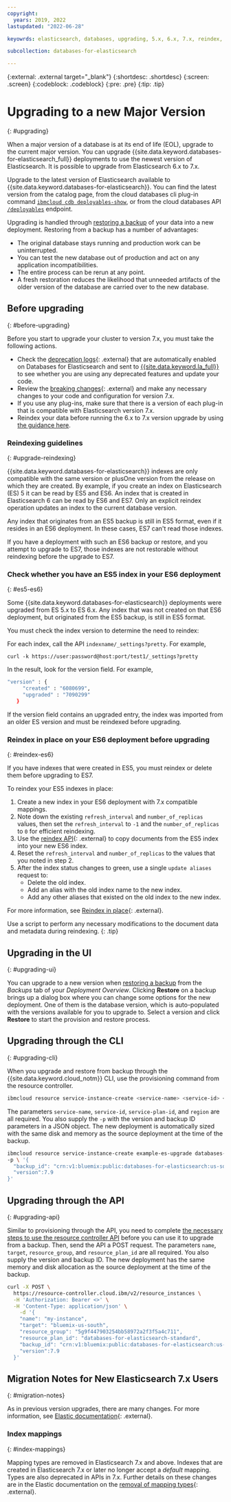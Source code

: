 ```yaml
---
copyright:
  years: 2019, 2022
lastupdated: "2022-06-28"

keyowrds: elasticsearch, databases, upgrading, 5.x, 6.x, 7.x, reindex, indices

subcollection: databases-for-elasticsearch

---
```


{:external: .external target="_blank"}
{:shortdesc: .shortdesc}
{:screen: .screen}
{:codeblock: .codeblock}
{:pre: .pre}
{:tip: .tip}


# Upgrading to a new Major Version
{: #upgrading}

When a major version of a database is at its end of life (EOL), upgrade to the current major version. You can upgrade {{site.data.keyword.databases-for-elasticsearch_full}} deployments to use the newest version of Elasticsearch. It is possible to upgrade from Elasticsearch 6.x to 7.x.

Upgrade to the latest version of Elasticsearch available to {{site.data.keyword.databases-for-elasticsearch}}. You can find the latest version from the catalog page, from the cloud databases cli plug-in command [`ibmcloud cdb deployables-show`](/docs/databases-cli-plugin?topic=databases-cli-plugin-cdb-reference#deployables-show), or from the cloud databases API [`/deployables`](https://cloud.ibm.com/apidocs/cloud-databases-api#get-all-deployable-databases) endpoint.

Upgrading is handled through [restoring a backup](/docs/databases-for-elasticsearch?topic=cloud-databases-dashboard-backups#restoring-a-backup) of your data into a new deployment. Restoring from a backup has a number of advantages:

- The original database stays running and production work can be uninterrupted.
- You can test the new database out of production and act on any application incompatibilities.
- The entire process can be rerun at any point.
- A fresh restoration reduces the likelihood that unneeded artifacts of the older version of the database are carried over to the new database.

## Before upgrading
{: #before-upgrading}

Before you start to upgrade your cluster to version 7.x, you must take the following actions.

- Check the [deprecation logs](https://www.elastic.co/guide/en/elasticsearch/reference/current/logging.html#deprecation-logging){: .external} that are automatically enabled on Databases for Elasticsearch and sent to [{{site.data.keyword.la_full}}](/docs/databases-for-elasticsearch?topic=cloud-databases-logging) to see whether you are using any deprecated features and update your code.
- Review the [breaking changes](https://www.elastic.co/guide/en/elasticsearch/reference/current/breaking-changes.html){: .external} and make any necessary changes to your code and configuration for version 7.x.
- If you use any plug-ins, make sure that there is a version of each plug-in that is compatible with Elasticsearch version 7.x.
- Reindex your data before running the 6.x to 7.x version upgrade by using [the guidance here](/docs/databases-for-elasticsearch?topic=databases-for-elasticsearch-upgrading#upgrade-reindexing).

### Reindexing guidelines
{: #upgrade-reindexing}

{{site.data.keyword.databases-for-elasticsearch}} indexes are only compatible with the same version or plusOne version from the release on which they are created. By example, if you create an index on Elasticsearch (ES) 5 it can be read by ES5 and ES6. An index that is created in Elasticsearch 6 can be read by ES6 and ES7. Only an explicit reindex operation updates an index to the current database version.

Any index that originates from an ES5 backup is still in ES5 format, even if it resides in an ES6 deployment. In these cases, ES7 can't read those indexes. 

If you have a deployment with such an ES6 backup or restore, and you attempt to upgrade to ES7, those indexes are not restorable without reindexing before the upgrade to ES7.

### Check whether you have an ES5 index in your ES6 deployment
{: #es5-es6}

Some {{site.data.keyword.databases-for-elasticsearch}} deployments were upgraded from ES 5.x to ES 6.x. Any index that was not created on that ES6 deployment, but originated from the ES5 backup, is still in ES5 format.
  
You must check the index version to determine the need to reindex:
    
For each index, call the API `indexname/_settings?pretty`. For example,
    
   `curl -k https://user:password@host:port/test1/_settings?pretty`

In the result, look for the version field. For example,

   ```sh
   "version" : {
        "created" : "6080699",
        "upgraded" : "7090299"
      }
   ```

If the version field contains an upgraded entry, the index was imported from an older ES version and must be reindexed before upgrading.
  
### Reindex in place on your ES6 deployment before upgrading
{: #reindex-es6}

   If you have indexes that were created in ES5, you must reindex or delete them before upgrading to ES7. 

   To reindex your ES5 indexes in place:

   1. Create a new index in your ES6 deployment with 7.x compatible mappings.
   2. Note down the existing `refresh_interval` and `number_of_replicas` values, then set the `refresh_interval` to `-1` and the `number_of_replicas` to `0` for efficient reindexing.
   3. Use the [reindex API](https://www.elastic.co/guide/en/elasticsearch/reference/current/docs-reindex.html){: .external} to copy documents from the ES5 index into your new ES6 index. 
   4. Reset the `refresh_interval` and `number_of_replicas` to the values that you noted in step 2.
   5. After the index status changes to green, use a single `update aliases` request to:
       - Delete the old index.
       - Add an alias with the old index name to the new index.
       - Add any other aliases that existed on the old index to the new index.
 
   For more information, see [Reindex in place](https://www.elastic.co/guide/en/elasticsearch/reference/current/reindex-upgrade-inplace.html){: .external}.

Use a script to perform any necessary modifications to the document data and metadata during reindexing.
{: .tip}

## Upgrading in the UI
{: #upgrading-ui}

You can upgrade to a new version when [restoring a backup](/docs/databases-for-elasticsearch?topic=cloud-databases-dashboard-backups#restoring-a-backup) from the _Backups_ tab of your _Deployment Overview_. Clicking **Restore** on a backup brings up a dialog box where you can change some options for the new deployment. One of them is the database version, which is auto-populated with the versions available for you to upgrade to. Select a version and click **Restore** to start the provision and restore process.

## Upgrading through the CLI
{: #upgrading-cli}

When you upgrade and restore from backup through the {{site.data.keyword.cloud_notm}} CLI, use the provisioning command from the resource controller.
```sh
ibmcloud resource service-instance-create <service-name> <service-id> <service-plan-id> <region>
```
The parameters `service-name`, `service-id`, `service-plan-id`, and `region` are all required. You also supply the `-p` with the version and backup ID parameters in a JSON object. The new deployment is automatically sized with the same disk and memory as the source deployment at the time of the backup.

```sh
ibmcloud resource service-instance-create example-es-upgrade databases-for-elasticsearch standard us-south \
-p \ '{
  "backup_id": "crn:v1:bluemix:public:databases-for-elasticsearch:us-south:a/54e8ffe85dcedf470db5b5ee6ac4a8d8:1b8f53db-fc2d-4e24-8470-f82b15c71717:backup:06392e97-df90-46d8-98e8-cb67e9e0a8e6",
  "version":7.9
}'
```

## Upgrading through the API
{: #upgrading-api}

Similar to provisioning through the API, you need to complete [the necessary steps to use the resource controller API](/docs/databases-for-elasticsearch?topic=cloud-databases-provisioning#provisioning-through-the-resource-controller-api) before you can use it to upgrade from a backup. Then, send the API a POST request. The parameters `name`, `target`, `resource_group`, and `resource_plan_id` are all required. You also supply the version and backup ID. The new deployment has the same memory and disk allocation as the source deployment at the time of the backup.

```sh
curl -X POST \
  https://resource-controller.cloud.ibm/v2/resource_instances \
  -H 'Authorization: Bearer <>' \
  -H 'Content-Type: application/json' \
    -d '{
    "name": "my-instance",
    "target": "bluemix-us-south",
    "resource_group": "5g9f447903254bb58972a2f3f5a4c711",
    "resource_plan_id": "databases-for-elasticsearch-standard",
    "backup_id": "crn:v1:bluemix:public:databases-for-elasticsearch:us-south:a/54e8ffe85dcedf470db5b5ee6ac4a8d8:1b8f53db-fc2d-4e24-8470-f82b15c71717:backup:06392e97-df90-46d8-98e8-cb67e9e0a8e6",
    "version":7.9
  }'
```

## Migration Notes for New Elasticsearch 7.x Users 
 {: #migration-notes}

As in previous version upgrades, there are many changes. For more information, see [Elastic documentation](https://www.elastic.co/guide/en/elasticsearch/reference/current/breaking-changes.html){: .external}. 
 

### Index mappings 
{: #index-mappings}

Mapping types are removed in Elasticsearch 7.x and above. Indexes that are created in Elasticsearch 7.x or later no longer accept a _default_ mapping. Types are also deprecated in APIs in 7.x. Further details on these changes are in the Elastic documentation on the [removal of mapping types](https://www.elastic.co/guide/en/elasticsearch/reference/current/removal-of-types.html){: .external}.

